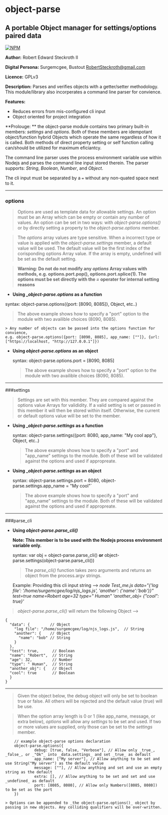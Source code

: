 # object-parse
## A portable Object manager for settings/options paired data

  [![NPM](https://nodei.co/npm/object-parse.png?downloads=true)](https://nodei.co/npm/object-parse/)

**Author:** Robert Edward Steckroth II

**Digital Persona:** Surgemcgee, Bustout <RobertSteckroth@gmail.com>

**Licence:** GPLv3

**Description:** Parses and verifies objects with a getter/setter methodology. This module/library also incorperates a command line parser for convience.

**Features:**

* Reduces errors from mis-configured cli input
* Object oriented for project integration


**Prolouge: ** the object-parse module contains two primary built-in members: _settings_ and _options_. Both of these members are idempotant object/function hybrid Objects which operate the same regardless of how it is called. Both methods of direct property setting or self function calling can/should be utilized for maximum eficiantcy.

The command line parser uses the process environment variable use within Nodejs and parses the command line input stored therein. The parser supports: _String_, _Boolean_, _Number_, and _Object_.  

 The cli input must be separated by a ``=`` without any non-quated space next to it.

---

### options

  > Options are used as template data for allowable settings. An option must be an Array which can be empty or contain any number of values. An option can be set in two ways: with _object-parse.options()_ or by directly setting a property to the _object-parse.options_ member.

> The _options_ array values are type sensitive. When a incorrect type or value is applied with the _object-parse.settings_ member, a default value will be used. The default value will be the first index of the corisponding options Array value. If the array is empty, undefined will be set as the default setting.

>**Warning: Do not do not modify any _options_ Array values with methods, e.g. options.port.pop(), options.port.splice(1). The options must be set directly with the _=_ operater for internal setting reasons**

* **Using __object-parse.options_ as a function**

 syntax: object-parse.options({port: [8090, 8085]}, Object, etc..)

 > The above example shows how to specify a "port" option to the module with two availible choices (8090, 8085).

    > Any number of objects can be passed into the options function for convience,
    e.g. object-parse.options({port: [8090, 8085], app_name: [""]}, {url:     ["https://localhost, "http://127.0.0.1"]})


* **Using _object-parse.options_ as an object**

  syntax: object-parse.options.port = [8090, 8085]

  > The above example shows how to specify a "port" option to the module with two availible choices (8090, 8085).


---

###settings

  > Settings are set with this member. They are compared against the options value Arrays for valididity. If a valid setting is set or passed in this member it will then be stored within itself. Otherwise, the current or default options value will be set to the member.

* **Using __object-parse.settings_ as a function**

  syntax: object-parse.settings({port: 8080, app_name: "My cool app"}, Object, etc..)

  > The above example shows how to specify a "port" and "app_name" settings to the module. Both of these will be validated against the options and used if appropreate.

* **Using __object-parse.settings_ as an object**

  syntax: object-parse.settings.port = 8080, object-parse.settings.app_name = "My cool"`

   > The above example shows how to specify a "port" and "app_name" settings to the module. Both of these will be validated against the options and used if appropreate.

---

###parse_cli

* **Using _object-parse.parse_cli()_**

  **Note: This member is to be used with the Nodejs process environment variable only.**

  syntax: var obj = object-parse.parse_cli() **or** object-parse.settings(object-parse.parse_cli())

  > The _parse_cli()_ function takes zero arguments and returns an object from the process.argv strings.


  Example: Providing this cli input string --> _node Test_me.js data="{'log file': '/home/surgemcgee/log/njs_logs.js', 'another': {'name':'bob'}}" test=true name=Robert age=32 type=" Human" 'another_obj= {"cool": true}'_


> _object-parse.parse_cli()_ will return the following Object -->
```
{
  "data": {         // Object
    "log file": "/home/surgemcgee/log/njs_logs.js",  // String
    "another": {    // Object
      "name": "bob" // String
    }
  },
  "test": true,      // Boolean
  "name": "Robert",  // String
  "age": 32,         // Number
  "type": " Human",  // String
  "another_obj": {   // Object
  "cool": true       // Boolean
  }
}

```

---

> Given the object below, the debug object will only be set to boolean true or false. All others will be rejected and the default value (true) will be use.

> When the option array length is 0 or 1 (like app_name, message, or extra below), _options_ will allow any _settings_ to be set and used. If two or more values are supplied, only those can be set to the _settings_ member.


```
    // example object-parse options declaration
    object-parse.options({
             debug: [true, false, "Verbose"], // Allow only _true_, _false_, or _"Ok"_ into _data.settings_ and set _true_ as default
             app_name: ["My server"], // Allow anything to be set and use String("My server") as the default value
             message: [""], // Allow anything and set and use an empty string as the default
             extra: [], // Allow anything to be set and set and use _undefined_ as default
             port: [8085, 8080], // Allow only Numbers([8085, 8080]) to be set as the port
    })

```
    > Options can be appended to _the object-parse.options()_ object by passing in new objects. Any colliding qualifiers will be over-written.
